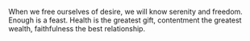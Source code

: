 When we free ourselves of desire, we will know serenity and freedom.
Enough is a feast.
Health is the greatest gift, contentment the greatest wealth, faithfulness the best relationship.
